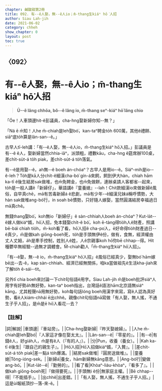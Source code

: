```yaml
---
chapter: 鹹酸甜第2冊
title: 092. 有--ê人娶，無--ê人io；m̄-thang生kiáⁿ hō͘人招
author: Siau Lah-jih
date: 2021-06-02
category: chheh
show_chapter: 0
layout: post
toc: true
---
```


## 〈092〉
# 有--ê人娶，無--ê人io；m̄-thang生kiáⁿ hō͘人招
> **Ū--ê lâng chhōa, bô--ê lâng io, m̄-thang seⁿ-kiáⁿ hō͘ lâng chio**

「Óe！人車頭邊hit-ê彭議員，cha-hng娶新婦你知--無？」

「Ná ē m̄知！人he m̄-chiah是leh娶bó͘，kan-taⁿ聘金to̍h 600萬，其他ê禮餅、siāⁿ底to̍h算是lân-san--ê。」

古早人tī-leh講：「有--ê人娶，無--ê人io，m̄-thang生kiáⁿ hō͘人招。」彭議員是有--ê ê人，娶新婦當然chhia-iāⁿ，派頭粗，禮數kāu，cha-hng ê筵席辦100桌，差chi̍t-su̍t-á to̍h piak，差chi̍t-su̍t-á to̍h落氣。

有--ê是用娶--ê，ah無--ê boeh án-chóaⁿ？古早人是用io--ê。Siáⁿ-mih是io--ê-leh？To̍h是kā人分chi̍t-ê細漢cha-bó͘ gín-á來飼，飼到伊大hàn，chiah hām ka-tī ê後生結房sak做堆，也m̄免聘金，也m̄免做餅，連辦桌請人客都省--起來，to̍h是一般人講ê「新婦仔」，華語講ê『童養媳』--lah！Chit款細漢io來做新婦ê風俗，自早真chē，mā有苦毒新婦á ê悲劇，mā有少年--ê細漢兄妹á稱呼慣勢，大hàn sak做堆ang-bó͘行，in soah bē慣勢，只好隨人嫁娶，當然圓滿結房幸福過日mā真chē。

無錢thang娶bó͘，koh無io「新婦仔」ê sàn-chhiah人boeh án-chóaⁿ？Kut-la̍t--ê嫁人做kiáⁿ婿，hō͘人招，免本錢娶chi̍t-ê bó͘，koh ē-tàng得tio̍h人ê財產，照講bē-bái chiah tio̍h，m̄-koh看了看，hō͘人招ê cha-po͘人，ē好命得tio̍h財產過日--ê真少，m̄是做kah giōng-boeh死，to̍h是手頭無伊ê份，做有，食無，經濟權由丈人丈姆，a̍h是牽手控制，姓別人ê姓，人ê宗親事koh hō͘你bē chhap--得。Hit種鬱卒無經驗--過無才調體會。M̄-chiah勸人「m̄-thang生kiáⁿ hō͘人招」。

「有--ê娶，無--ê io，m̄-thang生kiáⁿ hō͘人招」ê風俗已經真少，娶無bó͘ hām嫁bē出--去-ê，kap sàn-chhiah、經濟已經無關係，咱ka當做祖先ê生活kha-jiah來了解to̍h ē-sái--tit。

另外tī chia boeh來討論一下chit句俗語ê用字。Siau Lah-jih m̄是boeh批評siáⁿ人用字有好勢a̍h無好勢，kan-taⁿ boeh指出，台灣話ê語法hām北京語無siáⁿ kāng，尤其輕聲nā用無好勢，koh每句話lóng boeh用漢字來寫，寫ê人認為真好勢，看ê人kiám-chhái ē出chhê。親像chit句俗語nā寫做「有人娶，無人搖，不通生子乎人招」，是m̄是ē hō͘人看花--去？


### 【註解】

|詞|解說|
|車頭邊|『車站旁』。|
|Cha-hng娶新婦|『昨天娶媳婦』。|
|人he m̄-chiah是leh娶bó͘|『人家這才像在娶太太』。|
|Lân-san--ê|『零星的』。|
|有--ê|有錢ê人，好gia̍h人，m̄是有ê人（『有的人』）。|
|分|Pun，收養（養女）。|
|Kah ka-tī ê後生|『跟自己的親生子』。|
|Hō͘人招|Hō͘人招做kiáⁿ婿，『入贅』。|
|差chi̍t-su̍t-á to̍h piak|差一點á to̍h爆滿。|
|結房sak做堆|『圓房送做堆』。|
|童養媳|Tông-ióng-sek。|
|新婦á|養女，hām新婦無kāng意思。|
|Ang-bó͘行|變做ang-bó͘。|
|Kut-la̍t--ê|『勤勞的』。|
|看了看|Khòaⁿ-liáu-khòaⁿ，『看多了』。|
|做kah giōng-boeh死|『做得要死』。|
|手頭無i ê份|無家庭主權。|
|Bē chhap--得|『不能插手』。|
|出chhê|出差錯。|
|「有人娶，無人搖，不通生子乎人招。」|這是ùi報紙頂抄--落-來-ê。|
